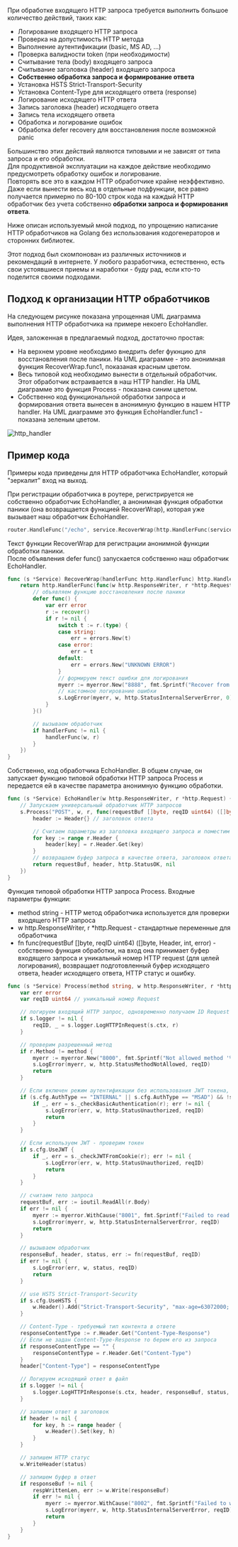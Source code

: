 При обработке входящего HTTP запроса требуется выполнить большое количество действий, таких как:

- Логирование входящего HTTP запроса
- Проверка на допустимость HTTP метода
- Выполнение аутентификации (basic, MS AD, ...) 
- Проверка валидности token (при необходимости)
- Считывание тела (body) входящего запроса
- Считывание заголовка (header) входящего запроса
- **Собственно обработка запроса и формирование ответа**
- Установка HSTS Strict-Transport-Security
- Установка Content-Type для исходящего ответа (response)
- Логирование исходящего HTTP ответа
- Запись заголовка (header) исходящего ответа
- Запись тела исходящего ответа
- Обработка и логирование ошибок
- Обработка defer recovery для восстановления после возможной panic

Большинство этих действий являются типовыми и не зависят от типа запроса и его обработки.  
Для продуктивной эксплуатации на каждое действие необходимо предусмотреть обработку ошибок и логирование.  
Повторять все это в каждом HTTP обработчике крайне неэффективно.  
Даже если вынести весь код в отдельные подфункции, все равно получается примерно по 80-100 строк кода на каждый HTTP обработчик без учета собственно **обработки запроса и формирования ответа**. 

Ниже описан используемый мной подход, по упрощению написание HTTP обработчиков на Golang без использования кодогенераторов и сторонних библиотек.  
<cut />

Этот подход был скомпонован из различных источников и рекомендаций в интернете.
У любого разработчика, естественно, есть свои устоявшиеся приемы и наработки - буду рад, если кто-то поделится своими подходами. 

## Подход к организации HTTP обработчиков

На следующем рисунке показана упрощенная UML диаграмма выполнения HTTP обработчика на примере некоего EchoHandler. 

Идея, заложенная в предлагаемый подход, достаточно простая:
- На верхнем уровне необходимо внедрить defer фукнцию для восстановления после паники. На UML диаграмме - это анонимная функция RecoverWrap.func1, показаная красным цветом.
- Весь типовой код необходимо вынести в отдельный обработчик. Этот обработчик встраивается в наш HTTP handler. На UML диаграмме это функция Process - показана синим цветом.
- Собственно код функциональной обработки запроса и формирования ответа вынесен в анонимную функцию в нашем HTTP handler. На UML диаграмме это функция EchoHandler.func1 - показана зеленым цветом. 

![http_handler](https://raw.githubusercontent.com/romapres2010/httpserver/master/img/http_handler.png)

## Пример кода

Примеры кода приведены для HTTP обработчика EchoHandler, который "зеркалит" вход на выход.

При регистрации обработчика в роутере, регистрируется не собственно обработчик EchoHandler, а анонимная функция обработки паники (она возвращается функцией RecoverWrap), которая уже вызывает наш обработчик EchoHandler.
``` go
router.HandleFunc("/echo", service.RecoverWrap(http.HandlerFunc(service.EchoHandler))).Methods("GET")
```

Текст функции RecoverWrap для регистрации анонимной функции обработки паники.  
После объявления defer func() запускается собственно наш обработчик EchoHandler.
``` go
func (s *Service) RecoverWrap(handlerFunc http.HandlerFunc) http.HandlerFunc {
	return http.HandlerFunc(func(w http.ResponseWriter, r *http.Request) {
		// объявляем функцию восстановления после паники
		defer func() {
			var err error
			r := recover()
			if r != nil {
				switch t := r.(type) {
				case string:
					err = errors.New(t)
				case error:
					err = t
				default:
					err = errors.New("UNKNOWN ERROR")
				}
				// формируем текст ошибки для логирования
				myerr := myerror.New("8888", fmt.Sprintf("Recover from panic \n %+v", err.Error()), "RecoverWrap", "")
				// кастомное логирование ошибки
				s.LogError(myerr, w, http.StatusInternalServerError, 0)
			}
		}()

		// вызываем обработчик
		if handlerFunc != nil {
			handlerFunc(w, r)
		}
	})
}
```

Собственно, код обработчика EchoHandler. В общем случае, он запускает функцию типовой обработки HTTP запроса Process и передается ей в качестве параметра анонимную функцию обработки. 
``` go
func (s *Service) EchoHandler(w http.ResponseWriter, r *http.Request) {
    // Запускаем универсальный обработчик HTTP запросов 
	s.Process("POST", w, r, func(requestBuf []byte, reqID uint64) ([]byte, Header, int, error) {
		header := Header{} // заголовок ответа

        // Считаем параметры из заголовка входящего запроса и поместим их в заголовок ответа
		for key := range r.Header {
			header[key] = r.Header.Get(key)
		}
        // возвращаем буфер запроса в качестве ответа, заголовок ответа и статус 
		return requestBuf, header, http.StatusOK, nil
	})
}
```

Функция типовой обработки HTTP запроса Process. Входные параметры функции:

- method string - HTTP метод обработчика используется для проверки входящего HTTP запроса
- w http.ResponseWriter, r *http.Request - стандартные переменные для обработчика
- fn func(requestBuf []byte, reqID uint64) ([]byte, Header, int, error) - собственно функция обработки, на вход она принимает буфер входящего запроса и уникальный номер HTTP request (для целей логирования), возвращает подготовленный буфер исходящего ответа, header исходящего ответа, HTTP статус и ошибку.   

``` go
func (s *Service) Process(method string, w http.ResponseWriter, r *http.Request, fn func(requestBuf []byte, reqID uint64) ([]byte, Header, int, error)) {
	var err error
	var reqID uint64 // уникальный номер Request

	// логируем входящий HTTP запрос, одновременно получаем ID Request
	if s.logger != nil {
		reqID, _ = s.logger.LogHTTPInRequest(s.сtx, r)
	}

	// проверим разрешенный метод
	if r.Method != method {
		myerr := myerror.New("8000", fmt.Sprintf("Not allowed method '%s', reqID '%v'", r.Method, reqID), "", "")
		s.LogError(myerr, w, http.StatusMethodNotAllowed, reqID)
		return
	}

	// Если включен режим аутентификации без использования JWT токена, то проверять пользователя и пароль каждый раз
	if (s.cfg.AuthType == "INTERNAL" || s.cfg.AuthType == "MSAD") && !s.cfg.UseJWT {
		if _, err = s._checkBasicAuthentication(r); err != nil {
			s.LogError(err, w, http.StatusUnauthorized, reqID)
			return
		}
	}

	// Если используем JWT - проверим токен
	if s.cfg.UseJWT {
		if _, err = s._checkJWTFromCookie(r); err != nil {
			s.LogError(err, w, http.StatusUnauthorized, reqID)
			return
		}
	}

	// считаем тело запроса
	requestBuf, err := ioutil.ReadAll(r.Body)
	if err != nil {
		myerr := myerror.WithCause("8001", fmt.Sprintf("Failed to read HTTP body, reqID '%v'", reqID), "ioutil.ReadAll()", "", "", err.Error())
		s.LogError(myerr, w, http.StatusInternalServerError, reqID)
		return
	}

	// вызываем обработчик
	responseBuf, header, status, err := fn(requestBuf, reqID)
	if err != nil {
		s.LogError(err, w, status, reqID)
		return
	}

	// use HSTS Strict-Transport-Security
	if s.cfg.UseHSTS {
		w.Header().Add("Strict-Transport-Security", "max-age=63072000; includeSubDomains")
	}

	// Content-Type - требуемый тип контента в ответе
	responseContentType := r.Header.Get("Content-Type-Response")
	// Если не задан Content-Type-Response то берем его из запроса
	if responseContentType == "" {
		responseContentType = r.Header.Get("Content-Type")
	}
	header["Content-Type"] = responseContentType

	// Логируем исходящий ответ в файл
	if s.logger != nil {
		s.logger.LogHTTPInResponse(s.сtx, header, responseBuf, status, reqID)
	}

	// запишем ответ в заголовок
	if header != nil {
		for key, h := range header {
			w.Header().Set(key, h)
		}
	}

	// запишем HTTP статус
	w.WriteHeader(status)

	// запишем буфер в ответ
	if responseBuf != nil {
		respWrittenLen, err := w.Write(responseBuf)
		if err != nil {
			myerr := myerror.WithCause("8002", fmt.Sprintf("Failed to write HTTP repsonse, reqID '%v'", reqID), "http.Write()", "", "", err.Error())
			s.LogError(myerr, w, http.StatusInternalServerError, reqID)
			return
		}
	}
}
```
